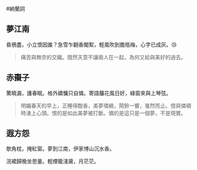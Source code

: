#納蘭詞

## 夢江南

昏鴉盡，小立恨因誰？急雪乍翻香閣絮，輕風吹到膽瓶梅，心字已成灰。:cry:

> 痛苦與無奈的交織。既然天意不讓兩人在一起，為何又給與美好的過去。

## 赤棗子

驚曉漏，護春眠。格外嬌慵只自憐。寄語䖆花風日好，綠窗來與上琴弦。

> 明媚春天的早上，正睡得酣香，美夢環繞，鬧鈴一響，戛然而止。恨與憐頓時湧上心頭。恨的是如此美夢被打斷。憐的是這只是一個夢，不是現實。

## 遐方怨

欹角枕，掩紅窗。夢到江南，伊家博山沉水香。

浣裙歸晚坐思量。輕煙籠淺黛，月茫茫。


